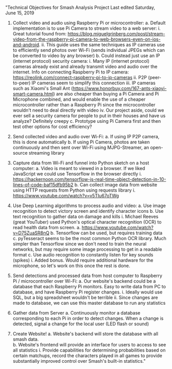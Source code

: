"Technical Objectives for Smash Analysis Project
Last edited Saturday, June 15, 2019

1.	Collect video and audio using Raspberry Pi or microcontroller:
a.	Default implementation is to use Pi Camera to stream video to a web server:
i.	Great tutorial found from: https://blog.miguelgrinberg.com/post/stream-video-from-the-raspberry-pi-camera-to-web-browsers-even-on-ios-and-android.
ii.	This guide uses the same techniques as IP cameras use to efficiently send photos over Wi-Fi (sends individual JPEGs which can be converted to video by any browser)
b.	Could instead just use an IP (internet protocol) security camera:
i.	Many IP (internet protocol) cameras already exist and already transmit video and audio over the internet. Info on connecting Raspberry Pi to IP camera: https://reolink.com/connect-raspberry-pi-to-ip-cameras
ii.	P2P (peer-to-peer) IP cameras seem to simplify this connection
iii.	IP cameras such as Xiaomi's Small Ant (https://www.honorbuy.com/167-ants-xiaoyi-smart-camera.html) are also cheaper than buying a Pi Camera and Pi Microphone combined, and would enable the use of a cheaper microcontroller rather than a Raspberry Pi since the microcontroller wouldn't need to deal directly with video
iv.	 Our project aside, could we ever sell a security camera for people to put in their houses and have us analyze? Definitely creepy
c.	Prototype using Pi Camera first and then test other options for cost efficiency?


2.	Send collected video and audio over Wi-Fi:
a.	If using IP P2P camera, this is done automatically
b.	If using Pi Camera, photos are taken continuously and then sent over Wi-Fi using MJPG-Streamer, an open-source streaming library

3.	Capture data from Wi-Fi and funnel into Python sketch on a host computer:
a.	Video is meant to viewed in a browser. If we liked JavaScript we could use Tensorflow in the browser directly
i.	https://hackernoon.com/tensorflow-js-real-time-object-detection-in-10-lines-of-code-baf15dfb95b2
b.	Can collect image data from website using HTTP requests from Python using requests library
i.	https://www.youtube.com/watch?v=v5TIu67oTWg


4.	Use Deep Learning algorithms to process audio and video:
a.	Use image recognition to detect victory screen and identify character icons
b.	Use text recognition to gather data on damage and kills
i.	Michael Reeves (great YouTuber) used Python's optical character recognition (OCR) to read health data from screen.
a.	https://www.youtube.com/watch?v=D75ZuaSR8nQ
b.	Tensorflow can be used, but requires training data
c.	pyTesseract seems to be the most common Python OCR library.  Much simpler than Tensorflow since we don't need to train the neural networks, but may require some image processing to get in a readable format
c.	Use audio recognition to constantly listen for key sounds (spikes)
i.	Added bonus.  Would require additional hardware for the microphone, so let's work on this once the rest is done.

5.	Send detections and processed data from host computer to Raspberry Pi / microcontroller over Wi-Fi:
a.	Our website's backend could be a database that each Raspberry Pi monitors.  Easy to write data from PC to database, and have Raspberry Pi register changes.
i.	Ideally would use SQL, but a big spreadsheet wouldn't be terrible
ii.	Since changes are made to database, we can use this master database to run any statistics

6.	Gather data from Server
a.	Continuously monitor a database corresponding to each Pi in order to detect changes.  When a change is detected, signal a change for the local user (LED flash or sound)


7.	Create Website!
a.	Website's backend will store the database with all smash data.  
b.	Website's frontend will provide an interface for users to access to see all statistics
i.	Provide capabilities for determining probabilities based on certain matchups, record the characters played in all games to provide substantially improved control over Smash's built-in statistics."
